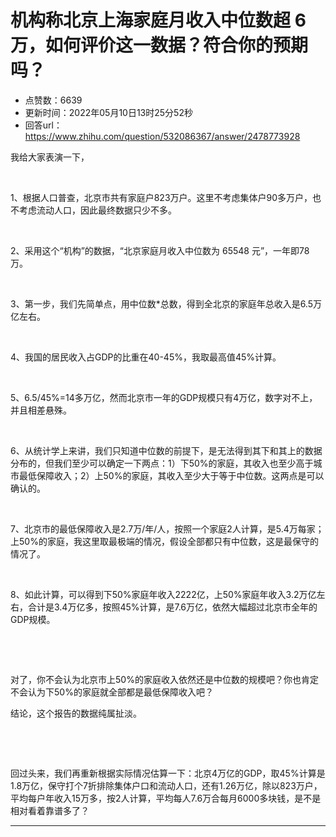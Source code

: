 # 机构称北京上海家庭月收入中位数超 6 万，如何评价这一数据？符合你的预期吗？
- 点赞数：6639
- 更新时间：2022年05月10日13时25分52秒
- 回答url：https://www.zhihu.com/question/532086367/answer/2478773928
<body>
 <p data-pid="GS8SnpVl">我给大家表演一下，</p>
 <p class="ztext-empty-paragraph"><br></p>
 <p data-pid="u7gKSNtK">1、根据人口普查，北京市共有家庭户823万户。这里不考虑集体户90多万户，也不考虑流动人口，因此最终数据只少不多。</p>
 <p class="ztext-empty-paragraph"><br></p>
 <p data-pid="VcuA7ewJ">2、采用这个“机构”的数据，“北京家庭月收入中位数为 65548 元”，一年即78万。</p>
 <p class="ztext-empty-paragraph"><br></p>
 <p data-pid="Dkn6snK2">3、第一步，我们先简单点，用中位数*总数，得到全北京的家庭年总收入是6.5万亿左右。</p>
 <p class="ztext-empty-paragraph"><br></p>
 <p data-pid="M3bn9Nwt">4、我国的居民收入占GDP的比重在40-45%，我取最高值45%计算。</p>
 <p class="ztext-empty-paragraph"><br></p>
 <p data-pid="_lwgs_jj">5、6.5/45%=14多万亿，然而北京市一年的GDP规模只有4万亿，数字对不上，并且相差悬殊。</p>
 <p class="ztext-empty-paragraph"><br></p>
 <p data-pid="-nR2nIkJ">6、从统计学上来讲，我们只知道中位数的前提下，是无法得到其下和其上的数据分布的，但我们至少可以确定一下两点：1）下50%的家庭，其收入也至少高于城市最低保障收入；2）上50%的家庭，其收入至少大于等于中位数。这两点是可以确认的。</p>
 <p class="ztext-empty-paragraph"><br></p>
 <p data-pid="0mstjJ_Z">7、北京市的最低保障收入是2.7万/年/人，按照一个家庭2人计算，是5.4万每家；上50%的家庭，我这里取最极端的情况，假设全部都只有中位数，这是最保守的情况了。</p>
 <p class="ztext-empty-paragraph"><br></p>
 <p data-pid="EK1afG-9">8、如此计算，可以得到下50%家庭年收入2222亿，上50%家庭年收入3.2万亿左右，合计是3.4万亿多，按照45%计算，是7.6万亿，依然大幅超过北京市全年的GDP规模。</p>
 <p class="ztext-empty-paragraph"><br></p>
 <p class="ztext-empty-paragraph"><br></p>
 <p data-pid="QeQYSE_m">对了，你不会认为北京市上50%的家庭收入依然还是中位数的规模吧？你也肯定不会认为下50%的家庭就全部都是最低保障收入吧？</p>
 <p data-pid="MDrRG_Ze">结论，这个报告的数据纯属扯淡。</p>
 <p class="ztext-empty-paragraph"><br></p>
 <p class="ztext-empty-paragraph"><br></p>
 <p data-pid="Q8qSCmd-">回过头来，我们再重新根据实际情况估算一下：北京4万亿的GDP，取45%计算是1.8万亿，保守打个7折排除集体户口和流动人口，还有1.26万亿，除以823万户，平均每户年收入15万多，按2人计算，平均每人7.6万合每月6000多块钱，是不是相对看着靠谱多了？</p>
 <hr>
 <p></p>
</body>